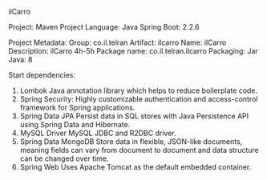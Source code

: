 ilCarro

Project: 
Maven Project
Language: 
Java
Spring Boot: 
2.2.6

Project Metadata:
Group: co.il.telran
Artifact: ilcarro
Name: ilCarro
Description: ilCarro 4h-5h
Package name: co.il.telran.ilcarro
Packaging: Jar
Java: 8

Start dependencies:
1.	Lombok
Java annotation library which helps to reduce boilerplate code.
2.	Spring Security:
Highly customizable authentication and access-control framework for Spring applications.
3.	Spring Data JPA
Persist data in SQL stores with Java Persistence API using Spring Data and Hibernate.
4.	MySQL Driver
MySQL JDBC and R2DBC driver.
5.	Spring Data MongoDB
Store data in flexible, JSON-like documents, meaning fields can vary from document to document and data structure can be changed over time.
6.	Spring Web
Uses Apache Tomcat as the default embedded container.
